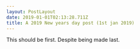 ```yaml
---
layout: PostLayout
date: 2019-01-01T02:13:28.711Z
title: A 2019 New years day post (1st jan 2019)
---
```

This should be first. Despite being made last.
